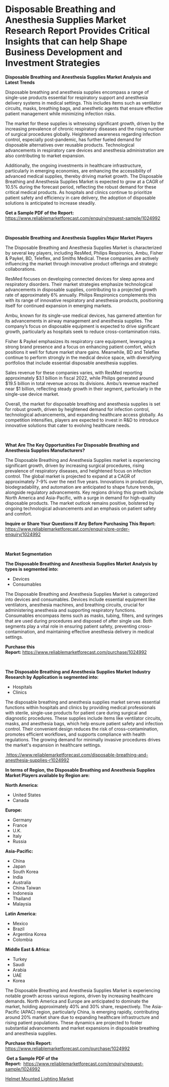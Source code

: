 <p><h1>Disposable Breathing and Anesthesia Supplies Market Research Report Provides Critical Insights that can help Shape Business Development and Investment Strategies</h1></p><p><strong>Disposable Breathing and Anesthesia Supplies Market Analysis and Latest Trends</strong></p>
<p><p>Disposable breathing and anesthesia supplies encompass a range of single-use products essential for respiratory support and anesthesia delivery systems in medical settings. This includes items such as ventilator circuits, masks, breathing bags, and anesthetic agents that ensure effective patient management while minimizing infection risks.</p><p>The market for these supplies is witnessing significant growth, driven by the increasing prevalence of chronic respiratory diseases and the rising number of surgical procedures globally. Heightened awareness regarding infection control, especially post-pandemic, has further fueled demand for disposable alternatives over reusable products. Technological advancements in respiratory care devices and anesthesia administration are also contributing to market expansion.</p><p>Additionally, the ongoing investments in healthcare infrastructure, particularly in emerging economies, are enhancing the accessibility of advanced medical supplies, thereby driving market growth. The Disposable Breathing and Anesthesia Supplies Market is expected to grow at a CAGR of 10.5% during the forecast period, reflecting the robust demand for these critical medical products. As hospitals and clinics continue to prioritize patient safety and efficiency in care delivery, the adoption of disposable solutions is anticipated to increase steadily.</p></p>
<p><strong>Get a Sample PDF of the Report:&nbsp;</strong> <a href="https://www.reliablemarketforecast.com/enquiry/request-sample/1024992?utm_campaign=3089&utm_medium=2&utm_source=Github&utm_content=ia&utm_term=22032025&utm_id=disposable-breathing-and-anesthesia-supplies">https://www.reliablemarketforecast.com/enquiry/request-sample/1024992</a></p>
<p>&nbsp;</p>
<p><strong>Disposable Breathing and Anesthesia Supplies Major Market Players</strong></p>
<p><p>The Disposable Breathing and Anesthesia Supplies Market is characterized by several key players, including ResMed, Philips Respironics, Ambu, Fisher & Paykel, BD, Teleflex, and Smiths Medical. These companies are actively influencing the market through innovative product offerings and strategic collaborations.</p><p>ResMed focuses on developing connected devices for sleep apnea and respiratory disorders. Their market strategies emphasize technological advancements in disposable supplies, contributing to a projected growth rate of approximately 6% annually. Philips Respironics complements this with its range of innovative respiratory and anesthesia products, positioning itself for continued expansion in emerging markets.</p><p>Ambu, known for its single-use medical devices, has garnered attention for its advancements in airway management and anesthesia supplies. The company’s focus on disposable equipment is expected to drive significant growth, particularly as hospitals seek to reduce cross-contamination risks.</p><p>Fisher & Paykel emphasizes its respiratory care equipment, leveraging a strong brand presence and a focus on enhancing patient comfort, which positions it well for future market share gains. Meanwhile, BD and Teleflex continue to perform strongly in the medical device space, with diversifying portfolios that include essential disposable anesthesia supplies.</p><p>Sales revenue for these companies varies, with ResMed reporting approximately $3.1 billion in fiscal 2022, while Philips generated around $19.5 billion in total revenue across its divisions. Ambu’s revenue reached near $1 billion, reflecting steady growth in their segment, particularly in the single-use device market.</p><p>Overall, the market for disposable breathing and anesthesia supplies is set for robust growth, driven by heightened demand for infection control, technological advancements, and expanding healthcare access globally. As competition intensifies, players are expected to invest in R&D to introduce innovative solutions that cater to evolving healthcare needs.</p></p>
<p>&nbsp;</p>
<p><strong>What Are The Key Opportunities For Disposable Breathing and Anesthesia Supplies Manufacturers?</strong></p>
<p><p>The Disposable Breathing and Anesthesia Supplies market is experiencing significant growth, driven by increasing surgical procedures, rising prevalence of respiratory diseases, and heightened focus on infection control. The global market is projected to expand at a CAGR of approximately 7-9% over the next five years. Innovations in product design, biodegradability, and automation are anticipated to shape future trends, alongside regulatory advancements. Key regions driving this growth include North America and Asia-Pacific, with a surge in demand for high-quality disposable products. The market outlook remains positive, bolstered by ongoing technological advancements and an emphasis on patient safety and comfort.</p></p>
<p><strong>Inquire or Share Your Questions If Any Before Purchasing This Report:</strong> <a href="https://www.reliablemarketforecast.com/enquiry/pre-order-enquiry/1024992?utm_campaign=3089&utm_medium=2&utm_source=Github&utm_content=ia&utm_term=22032025&utm_id=disposable-breathing-and-anesthesia-supplies">https://www.reliablemarketforecast.com/enquiry/pre-order-enquiry/1024992</a></p>
<p>&nbsp;</p>
<p><strong>Market Segmentation</strong></p>
<p><strong>The Disposable Breathing and Anesthesia Supplies Market Analysis by types is segmented into:</strong></p>
<p><ul><li>Devices</li><li>Consumables</li></ul></p>
<p><p>The Disposable Breathing and Anesthesia Supplies Market is categorized into devices and consumables. Devices include essential equipment like ventilators, anesthesia machines, and breathing circuits, crucial for administering anesthesia and supporting respiratory functions. Consumables encompass items such as masks, tubing, filters, and syringes that are used during procedures and disposed of after single use. Both segments play a vital role in ensuring patient safety, preventing cross-contamination, and maintaining effective anesthesia delivery in medical settings.</p></p>
<p><strong>Purchase this Report:&nbsp;</strong><a href="https://www.reliablemarketforecast.com/purchase/1024992?utm_campaign=3089&utm_medium=2&utm_source=Github&utm_content=ia&utm_term=22032025&utm_id=disposable-breathing-and-anesthesia-supplies">https://www.reliablemarketforecast.com/purchase/1024992</a></p>
<p>&nbsp;</p>
<p><strong>The Disposable Breathing and Anesthesia Supplies Market Industry Research by Application is segmented into:</strong></p>
<p><ul><li>Hospitals</li><li>Clinics</li></ul></p>
<p><p>The disposable breathing and anesthesia supplies market serves essential functions within hospitals and clinics by providing medical professionals with sterile, single-use products for patient care during surgical and diagnostic procedures. These supplies include items like ventilator circuits, masks, and anesthesia bags, which help ensure patient safety and infection control. Their convenient design reduces the risk of cross-contamination, promotes efficient workflows, and supports compliance with health regulations. The growing demand for minimally invasive procedures drives the market's expansion in healthcare settings.</p></p>
<p><a href="https://www.reliablemarketforecast.com/disposable-breathing-and-anesthesia-supplies-r1024992?utm_campaign=3089&utm_medium=2&utm_source=Github&utm_content=ia&utm_term=22032025&utm_id=disposable-breathing-and-anesthesia-supplies">&nbsp;https://www.reliablemarketforecast.com/disposable-breathing-and-anesthesia-supplies-r1024992</a></p>
<p><strong>In terms of Region, the Disposable Breathing and Anesthesia Supplies Market Players available by Region are:</strong></p>
<p>
    <p> <strong> North America: </strong>
        <ul>
            <li>United States</li>
            <li>Canada</li>
        </ul>
        </p> 
    <p> <strong> Europe: </strong>
        <ul>
            <li>Germany</li>
            <li>France</li>
            <li>U.K.</li>
            <li>Italy</li>
            <li>Russia</li>
        </ul>
        </p> 
    <p> <strong> Asia-Pacific: </strong>
        <ul>
            <li>China</li>
            <li>Japan</li>
            <li>South Korea</li>
            <li>India</li>
            <li>Australia</li>
            <li>China Taiwan</li>
            <li>Indonesia</li>
            <li>Thailand</li>
            <li>Malaysia</li>
        </ul>
        </p> 
    <p> <strong> Latin America: </strong>
        <ul>
            <li>Mexico</li>
            <li>Brazil</li>
            <li>Argentina Korea</li>
            <li>Colombia</li>
        </ul>
        </p> 
    <p> <strong> Middle East & Africa: </strong>
        <ul>
            <li>Turkey</li>
            <li>Saudi</li>
            <li>Arabia</li>
            <li>UAE</li>
            <li>Korea</li>
        </ul>
    </p>
    </p>
<p><p>The Disposable Breathing and Anesthesia Supplies Market is experiencing notable growth across various regions, driven by increasing healthcare demands. North America and Europe are anticipated to dominate the market, holding approximately 40% and 30% share, respectively. The Asia-Pacific (APAC) region, particularly China, is emerging rapidly, contributing around 20% market share due to expanding healthcare infrastructure and rising patient populations. These dynamics are projected to foster substantial advancements and market expansions in disposable breathing and anesthesia supplies.</p></p>
<p><strong>Purchase this Report: </strong><a href="https://www.reliablemarketforecast.com/purchase/1024992?utm_campaign=3089&utm_medium=2&utm_source=Github&utm_content=ia&utm_term=22032025&utm_id=disposable-breathing-and-anesthesia-supplies">https://www.reliablemarketforecast.com/purchase/1024992</a></p>
<p>&nbsp;<strong>Get a Sample PDF of the Report:&nbsp;&nbsp;</strong><a href="https://www.reliablemarketforecast.com/enquiry/request-sample/1024992?utm_campaign=3089&utm_medium=2&utm_source=Github&utm_content=ia&utm_term=22032025&utm_id=disposable-breathing-and-anesthesia-supplies">https://www.reliablemarketforecast.com/enquiry/request-sample/1024992</a></p>
<p><strong></strong></p>
<p><p><a href="https://github.com/zitanebeibit9/Market-Research-Report-List-1/blob/main/helmet-mounted-lighting-market.md?utm_campaign=3089&utm_medium=2&utm_source=Github&utm_content=ia&utm_term=22032025&utm_id=disposable-breathing-and-anesthesia-supplies">Helmet Mounted Lighting Market</a></p></p>